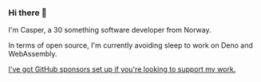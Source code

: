 ### Hi there 👋

I'm Casper, a 30 something software developer from Norway.

In terms of open source, I'm currently avoiding sleep to work on Deno and WebAssembly.

[I've got GitHub sponsors set up if you're looking to support my work.](https://github.com/sponsors/caspervonb)
<!--
**caspervonb/caspervonb** is a ✨ _special_ ✨ repository because its `README.md` (this file) appears on your GitHub profile.

Here are some ideas to get you started:

- 🔭 I’m currently working on ...
- 🌱 I’m currently learning ...
- 👯 I’m looking to collaborate on ...
- 🤔 I’m looking for help with ...
- 💬 Ask me about ...
- 📫 How to reach me: ...
- 😄 Pronouns: ...
- ⚡ Fun fact: ...
-->
